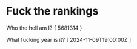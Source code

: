 # Fuck the rankings

Who the hell am I?
{ 5681314 }

What fucking year is it?
[ 2024-11-09T19:00:00Z ]
